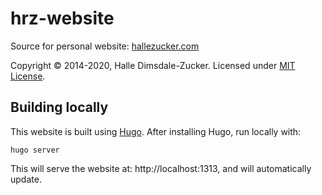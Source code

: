# hrz-website

Source for personal website: [hallezucker.com](https://hallezucker.com)

Copyright © 2014-2020, Halle Dimsdale-Zucker. Licensed under [MIT License](https://raw.githubusercontent.com/hallez/hrz-website/master/LICENSE).

## Building locally

This website is built using [Hugo](https://gohugo.io). After installing Hugo, run locally with:

```
hugo server
```

This will serve the website at: http://localhost:1313, and will automatically update.
